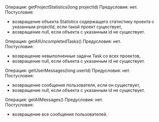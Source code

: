 Операция: getProjectStatistics(long projectId)
Предусловия: нет.\
Постусловия:
-   возвращение объекта Statistics содержащего статистику проекта с указанным projectId, если такой проект существует,
-   возвращение null, если объекта с указанным id не существует.


Операция: getAllUncompletedTasks()
Предусловия: нет.\
Постусловия:
-   возвращение невыполненные задачи Task со всех проектов,
-   возвращение null, если объекта с указанным id не существует.


Операция: getUserMessages(long userId)
Предусловия: нет.\
Постусловия:
-   возвращение сообщения пользователя, если он существует,
-   возвращение null, если объекта с указанным id не существует.


Операция: getAllMessages()
Предусловия: нет.\
Постусловия:
-   возвращение все сообщения пользователей.

